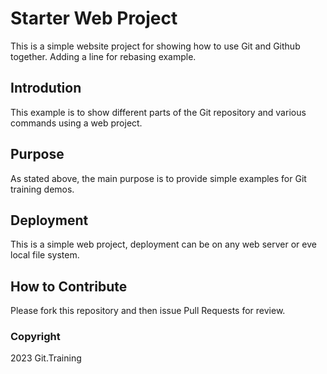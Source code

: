 # Starter Web Project

This is a simple website project for showing how to use Git and Github 
together. Adding a line for rebasing example.

## Introdution

This example is to show different parts of the Git repository and various
commands using a web project.

## Purpose

As stated above, the main purpose is to provide simple examples for Git 
training demos. 

## Deployment

This is a simple web project, deployment can be on any web
server or eve local file system.

## How to Contribute

Please fork this repository and then issue Pull Requests for review.

### Copyright

2023 Git.Training
